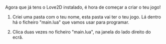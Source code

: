 
Agora que já tens o Love2D instalado, é hora de começar a criar o teu jogo!

1. Criei uma pasta com o teu nome, esta pasta vai ter o teu jogo.
Lá dentro há o ficheiro "main.lua" que vamos usar para programar.

2. Clica duas vezes no ficheiro "main.lua", na janela do lado direito do ecrã.

